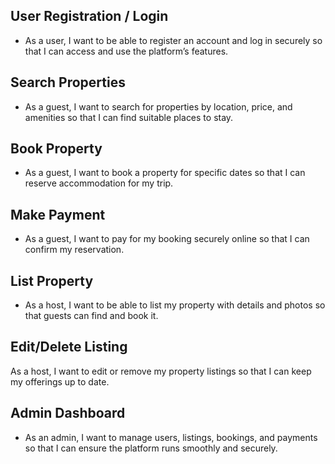 ## User Registration / Login
- As a user, I want to be able to register an account and log in securely so that I can access and use the platform’s features.

## Search Properties
- As a guest, I want to search for properties by location, price, and amenities so that I can find suitable places to stay.

## Book Property
- As a guest, I want to book a property for specific dates so that I can reserve accommodation for my trip.

## Make Payment
- As a guest, I want to pay for my booking securely online so that I can confirm my reservation.

## List Property
- As a host, I want to be able to list my property with details and photos so that guests can find and book it.

## Edit/Delete Listing
As a host, I want to edit or remove my property listings so that I can keep my offerings up to date.

## Admin Dashboard
- As an admin, I want to manage users, listings, bookings, and payments so that I can ensure the platform runs smoothly and securely.
